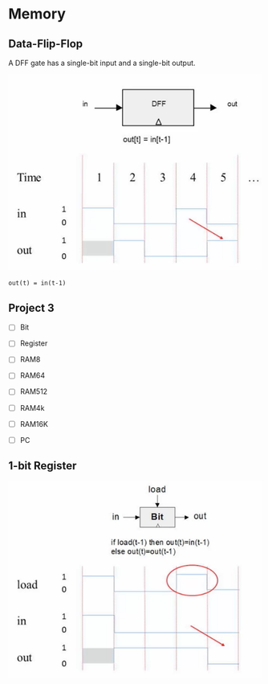 # Memory

Data-Flip-Flop
---

A DFF gate has a single-bit input and a single-bit output.

![Image](assets/dff-working.png)

```
out(t) = in(t-1)
```

Project 3
---

- [ ] Bit
- [ ] Register
- [ ] RAM8
- [ ] RAM64
- [ ] RAM512
- [ ] RAM4k
- [ ] RAM16K
- [ ] PC


1-bit Register
---

![Image](assets/1-bit-register-working.png)
